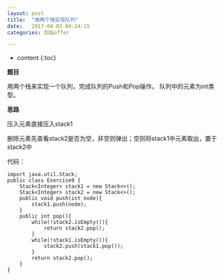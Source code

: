 ```yaml
---
layout: post
title:  "用两个栈实现队列"
date:   2017-04-02 09:24:15
categories: 剑指offer

---
```


* content
{:toc}

**题目**

用两个栈来实现一个队列，完成队列的Push和Pop操作。 队列中的元素为int类型。

**思路**

压入元素直接压入stack1

删除元素先查看stack2是否为空，非空则弹出；空则将stack1中元素取出，置于stack2中

代码：

	import java.util.Stack;
	public class Exercise9 {
		Stack<Integer> stack1 = new Stack<>();
		Stack<Integer> stack2 = new Stack<>();
		public void push(int node){
			stack1.push(node);
		}
		public int pop(){
			while(!stack2.isEmpty()){
				return stack2.pop();
			}
			while(!stack1.isEmpty()){
				stack2.push(stack1.pop());
			}
			return stack2.pop();
		}
	}
